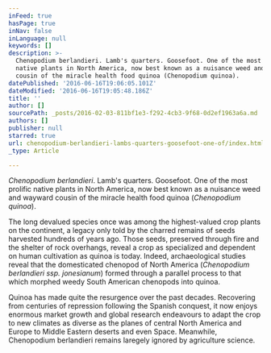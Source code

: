 ```yaml
---
inFeed: true
hasPage: true
inNav: false
inLanguage: null
keywords: []
description: >-
  Chenopodium berlandieri. Lamb's quarters. Goosefoot. One of the most prolific
  native plants in North America, now best known as a nuisance weed and wayward
  cousin of the miracle health food quinoa (Chenopodium quinoa).
datePublished: '2016-06-16T19:06:05.101Z'
dateModified: '2016-06-16T19:05:48.186Z'
title: ''
author: []
sourcePath: _posts/2016-02-03-811bf1e3-f292-4cb3-9f68-0d2ef1963a6a.md
authors: []
publisher: null
starred: true
url: chenopodium-berlandieri-lambs-quarters-goosefoot-one-of/index.html
_type: Article

---
```

_Chenopodium berlandieri_. Lamb's quarters. Goosefoot. One of the most prolific native plants in North America, now best known as a nuisance weed and wayward cousin of the miracle health food quinoa (_Chenopodium quinoa_).

The long devalued species once was among the highest-valued crop plants on the continent, a legacy only told by the charred remains of seeds harvested hundreds of years ago. Those seeds, preserved through fire and the shelter of rock overhangs, reveal a crop as specialized and dependent on human cultivation as quinoa is today. Indeed, archaeological studies reveal that the domesticated chenopod of North America (_Chenopodium berlandieri _ssp_. jonesianum_) formed through a parallel process to that which morphed weedy South American chenopods into quinoa.

Quinoa has made quite the resurgence over the past decades. Recovering from centuries of repression following the Spanish conquest, it now enjoys enormous market growth and global research endeavours to adapt the crop to new climates as diverse as the planes of central North America and Europe to Middle Eastern deserts and even Space. Meanwhile, Chenopodium berlandieri remains laregely ignored by agriculture science.